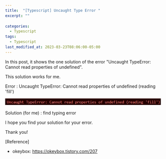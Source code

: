 ```yaml
---
title:  "[Typescript] Uncaught Type Error "
excerpt: ""

categories:
  - Typescript
tags:
  - Typescript
last_modified_at: 2023-03-23T08:06:00-05:00
---
```


In this post, it shows the one solution of the error "Uncaught TypeError: Cannot read properties of undefined". 

This solution works for me. 

Error : Uncaught TypeError: Cannot read properties of undefined (reading 'fill')

![ts-error-uncaught](/assets/img/ts-error-uncaught.PNG)

Solution (for me) : find typing error 

I hope you find your solution for your error.

Thank you!

[Reference]
* okeybox: <https://okeybox.tistory.com/207>
